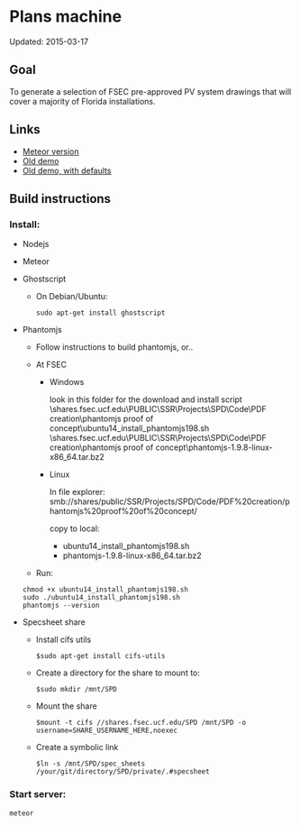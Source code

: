 # Plans machine
Updated: 2015-03-17

## Goal
To generate a selection of FSEC pre-approved PV system drawings that will cover a majority of Florida installations.

## Links

* [Meteor version](http://spd.fsec.ucf.edu/)
* [Old demo](http://kshowalter.github.io/plans_machine/)
* [Old demo, with defaults](http://kshowalter.github.io/plans_machine/?mode=dev)

## Build instructions

### Install:
  * Nodejs
  * Meteor

  * Ghostscript
    * On Debian/Ubuntu:

      ```
      sudo apt-get install ghostscript
      ```

  * Phantomjs
    * Follow instructions to build phantomjs, or..
    * At FSEC
      * Windows

        look in this folder for the download and install script
        \\shares.fsec.ucf.edu\PUBLIC\SSR\Projects\SPD\Code\PDF creation\phantomjs proof of concept\ubuntu14_install_phantomjs198.sh
        \\shares.fsec.ucf.edu\PUBLIC\SSR\Projects\SPD\Code\PDF creation\phantomjs proof of concept\phantomjs-1.9.8-linux-x86_64.tar.bz2

      * Linux

        In file explorer:
        smb://shares/public/SSR/Projects/SPD/Code/PDF%20creation/phantomjs%20proof%20of%20concept/

        copy to local:
        * ubuntu14_install_phantomjs198.sh
        * phantomjs-1.9.8-linux-x86_64.tar.bz2

    * Run:
    ```
    chmod +x ubuntu14_install_phantomjs198.sh
    sudo ./ubuntu14_install_phantomjs198.sh
    phantomjs --version
    ```
    
  * Specsheet share
    * Install cifs utils
      ```
      $sudo apt-get install cifs-utils
      ```    
      
    * Create a directory for the share to mount to:
      ```
      $sudo mkdir /mnt/SPD
      ```
      
    * Mount the share
      ```
      $mount -t cifs //shares.fsec.ucf.edu/SPD /mnt/SPD -o username=SHARE_USERNAME_HERE,noexec
      ```
      
    * Create a symbolic link
      ```
      $ln -s /mnt/SPD/spec_sheets /your/git/directory/SPD/private/.#specsheet
      ```
      
### Start server:

    meteor
